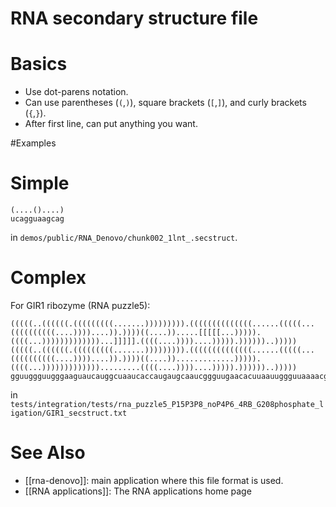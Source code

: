# RNA secondary structure file
# Basics
+ Use dot-parens notation.
+ Can use parentheses (`(`,`)`), square brackets (`[`,`]`), and curly brackets (`{`,`}`).
+ After first line, can put anything you want.

#Examples
# Simple
```
(....()....)
ucagguaagcag
```
in `demos/public/RNA_Denovo/chunk002_1lnt_.secstruct`.

# Complex
For GIR1 ribozyme (RNA puzzle5):
```
(((((..((((((.(((((((((.......))))))))).((((((((((((((......(((((...((((((((((....))))....)).))))((....)).....[[[[[...))))).((((...)))))))))))))...]]]]].((((....))))....))))).))))))..)))))
(((((..((((((.(((((((((.......))))))))).((((((((((((((......(((((...((((((((((....))))....)).))))((....)).............))))).((((...))))))))))))).........((((....))))....))))).))))))..)))))
gguuggguugggaaguaucauggcuaaucaccaugaugcaaucggguugaacacuuaauuggguuaaaacggugggggacgaucccguaacauccguccuaacggcgacagacugcacggcccugccucuuagguguguucaaugaacagucguuccgaaaggaagcauccgguaucccaagacaauc
```
in `tests/integration/tests/rna_puzzle5_P15P3P8_noP4P6_4RB_G208phosphate_ligation/GIR1_secstruct.txt`

# See Also
* [[rna-denovo]]: main application where this file format is used.
* [[RNA applications]]: The RNA applications home page
